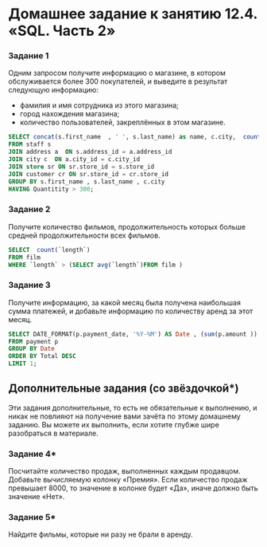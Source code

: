 # Домашнее задание к занятию 12.4. «SQL. Часть 2»

### Задание 1

Одним запросом получите информацию о магазине, в котором обслуживается более 300 покупателей, и выведите в результат следующую информацию: 
- фамилия и имя сотрудника из этого магазина;
- город нахождения магазина;
- количество пользователей, закреплённых в этом магазине.

```sql
SELECT concat(s.first_name  , ' ', s.last_name) as name, c.city,  count(c2.customer_id) as Quantitity 
FROM staff s 
JOIN address a  ON s.address_id = a.address_id 
JOIN city c  ON a.city_id = c.city_id 
JOIN store sr ON sr.store_id = s.store_id 
JOIN customer cr ON sr.store_id = cr.store_id 
GROUP BY s.first_name , s.last_name , c.city 
HAVING Quantitity > 300;
```



### Задание 2

Получите количество фильмов, продолжительность которых больше средней продолжительности всех фильмов.

```sql
SELECT  count(`length`) 
FROM film 
WHERE `length` > (SELECT avg(`length`)FROM film )
```

### Задание 3

Получите информацию, за какой месяц была получена наибольшая сумма платежей, и добавьте информацию по количеству аренд за этот месяц.

```sql
SELECT DATE_FORMAT(p.payment_date, '%Y-%M') AS Date , (sum(p.amount )) AS Total , count((p.rental_id )) AS Rental
FROM payment p 
GROUP BY Date
ORDER BY Total DESC
LIMIT 1;
```

## Дополнительные задания (со звёздочкой*)
Эти задания дополнительные, то есть не обязательные к выполнению, и никак не повлияют на получение вами зачёта по этому домашнему заданию. Вы можете их выполнить, если хотите глубже шире разобраться в материале.

### Задание 4*

Посчитайте количество продаж, выполненных каждым продавцом. Добавьте вычисляемую колонку «Премия». Если количество продаж превышает 8000, то значение в колонке будет «Да», иначе должно быть значение «Нет».

### Задание 5*

Найдите фильмы, которые ни разу не брали в аренду.
